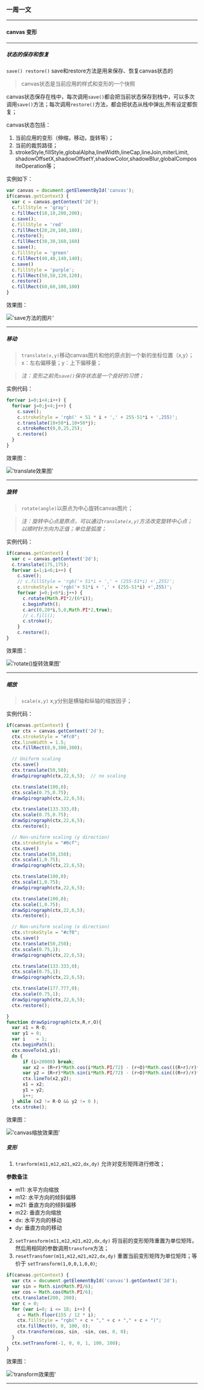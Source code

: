 ### 一周一文
----
#### canvas 变形
----
##### 状态的保存和恢复
`save() restore()` save和restore方法是用来保存、恢复canvas状态的
> canvas状态是当前应用的样式和变形的一个快照

canvas状态保存在栈中，每次调用`save()`都会把当前状态保存到栈中，可以多次调用`save()`方法；每次调用`restore()`方法，都会把状态从栈中弹出,所有设定都恢复；

canvas状态包括：
1. 当前应用的变形（伸缩，移动，旋转等）；
2. 当前的裁剪路径；
3. strokeStyle,fillStyle,globalAlpha,lineWidth,lineCap,lineJoin,miterLimit,
shadowOffsetX,shadowOffsetY,shadowColor,shadowBlur,globalCompositeOperation等；

实例如下：
```javascript
var canvas = document.getElementById('canvas');
if(canvas.getContext) {
  var c = canvas.getContext('2d');
  c.fillStyle = 'gray';
  c.fillRect(10,10,200,200);
  c.save();
  c.fillStyle = 'red'
  c.fillRect(20,20,180,180);
  c.restore();
  c.fillRect(30,30,160,160)
  c.save();
  c.fillStyle = 'green'
  c.fillRect(40,40,140,140);
  c.save()
  c.fillStyle = 'purple';
  c.fillRect(50,50,120,120);
  c.restore()
  c.fillRect(60,60,100,100)
}
```
效果图：

!['save方法的图片'](./pictures/canvas-save方法.png)

----

##### 移动
> `translate(x,y)`移动canvas图片和他的原点到一个新的坐标位置（x,y）；x：左右偏移量；y：上下偏移量；

> *注：变形之前先`save()`保存状态是一个良好的习惯；*

实例代码：
```javascript
for(var i=0;i<4;i++) {
  for(var j=0;j<4;j++) {
    c.save();
    c.strokeStyle = 'rgb(' + 51 * i + ',' + 255-51*i + ',255)';
    c.translate(10+50*i,10+50*j);
    c.strokeRect(0,0,25,25);
    c.restore()
  }
}
```
效果图：

!['translate效果图'](./pictures/canvas-translate方法.png)

----

##### 旋转
> `rotate(angle)`以原点为中心旋转canvas图片；

> *注：旋转中心点是原点，可以通过`translate(x,y)`方法改变旋转中心点；以顺时针方向为正值；单位是弧度；*

实例代码：
```javascript
if(canvas.getContext) {
  var c = canvas.getContext('2d');
  c.translate(175,175);
  for(var i=1;i<6;i++) {
    c.save();
    // c.fillStyle = 'rgb('+ 51*i + ',' + (255-51*i) +',255)';
    c.strokeStyle = 'rgb('+ 51*i + ',' + (255-51*i) +',255)';
    for(var j=0;j<6*i;j++) {
      c.rotate(Math.PI*2/(6*i));
      c.beginPath();
      c.arc(0,20*i,5,0,Math.PI*2,true);
      // c.fill();
      c.stroke();
    }
    c.restore();
}
```

效果图：

!['rotate()旋转效果图'](./pictures/canvas-rotate方法.png)

----

##### 缩放

> `scale(x,y)` x,y分别是横轴和纵轴的缩放因子；

实例代码：

```javascript
if(canvas.getContext) {
  var ctx = canvas.getContext('2d');
  ctx.strokeStyle = "#fc0";
  ctx.lineWidth = 1.5;
  ctx.fillRect(0,0,300,300);

  // Uniform scaling
  ctx.save()
  ctx.translate(50,50);
  drawSpirograph(ctx,22,6,5);  // no scaling

  ctx.translate(100,0);
  ctx.scale(0.75,0.75);
  drawSpirograph(ctx,22,6,5);

  ctx.translate(133.333,0);
  ctx.scale(0.75,0.75);
  drawSpirograph(ctx,22,6,5);
  ctx.restore();

  // Non-uniform scaling (y direction)
  ctx.strokeStyle = "#0cf";
  ctx.save()
  ctx.translate(50,150);
  ctx.scale(1,0.75);
  drawSpirograph(ctx,22,6,5);

  ctx.translate(100,0);
  ctx.scale(1,0.75);
  drawSpirograph(ctx,22,6,5);

  ctx.translate(100,0);
  ctx.scale(1,0.75);
  drawSpirograph(ctx,22,6,5);
  ctx.restore();

  // Non-uniform scaling (x direction)
  ctx.strokeStyle = "#cf0";
  ctx.save()
  ctx.translate(50,250);
  ctx.scale(0.75,1);
  drawSpirograph(ctx,22,6,5);

  ctx.translate(133.333,0);
  ctx.scale(0.75,1);
  drawSpirograph(ctx,22,6,5);

  ctx.translate(177.777,0);
  ctx.scale(0.75,1);
  drawSpirograph(ctx,22,6,5);
  ctx.restore();

}
function drawSpirograph(ctx,R,r,O){
  var x1 = R-O;
  var y1 = 0;
  var i    = 1;
  ctx.beginPath();
  ctx.moveTo(x1,y1);
  do {
      if (i>20000) break;
      var x2 = (R+r)*Math.cos(i*Math.PI/72) - (r+O)*Math.cos(((R+r)/r)*(i*Math.PI/72))
      var y2 = (R+r)*Math.sin(i*Math.PI/72) - (r+O)*Math.sin(((R+r)/r)*(i*Math.PI/72))
      ctx.lineTo(x2,y2);
      x1 = x2;
      y1 = y2;
      i++;
  } while (x2 != R-O && y2 != 0 );
  ctx.stroke();
```

效果图：

!['canvas缩放效果图'](./pictures/canvas-scale方法.png)

##### 变形
1. `tranform(m11,m12,m21,m22,dx,dy)` 允许对变形矩阵进行修改；

  **参数备注**
  * m11: 水平方向缩放
  * m12: 水平方向的倾斜偏移
  * m21: 垂直方向的倾斜偏移
  * m22: 垂直方向缩放
  * dx: 水平方向的移动
  * dy: 垂直方向的移动


2. `setTransform(m11,m12,m21,m22,dx,dy)` 将当前的变形矩阵重置为单位矩阵，然后用相同的参数调用`transform`方法；
3. `resetTransfomr(m11,m12,m21,m22,dx,dy)` 重置当前变形矩阵为单位矩阵；等价于 `setTransform(1,0,0,1,0,0)`;

```javascript
if(canvas.getContext) {
  var ctx = document.getElementById('canvas').getContext('2d');
  var sin = Math.sin(Math.PI/6);
  var cos = Math.cos(Math.PI/6);
  ctx.translate(200, 200);
  var c = 0;
  for (var i=0; i <= 18; i++) {
    c = Math.floor(155 / 12 * i);
    ctx.fillStyle = "rgb(" + c + "," + c + "," + c + ")";
    ctx.fillRect(0, 0, 100, 8);
    ctx.transform(cos, sin, -sin, cos, 0, 0);
  }
  ctx.setTransform(-1, 0, 0, 1, 100, 100);
}
```

效果图：


!['transform效果图'](./pictures/canvas-transform方法.png)

----
